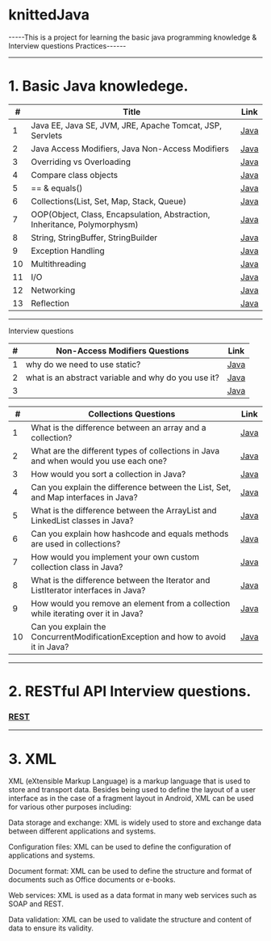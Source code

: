 # knittedJava
-----This is a project for learning the basic java programming knowledge & Interview questions Practices------

----------------------------------------------------------------------------------------------------------------------------------------------------------
# 1. Basic Java knowledege.
| # | Title | Link |
| --- | --- | --- |
| 1 | Java EE, Java SE, JVM, JRE, Apache Tomcat, JSP, Servlets | [Java](https://github.com/quincey001/knittedJava/blob/main/JavaA.md) |
| 2 | Java Access Modifiers, Java Non-Access Modifiers | [Java](https://github.com/quincey001/knittedJava/blob/main/Java.md) |
| 3 | Overriding vs Overloading | [Java](https://github.com/quincey001/knittedJava/blob/main/JavaA.md) |
| 4 | Compare class objects | [Java](https://github.com/quincey001/knittedJava/blob/main/JavaA.md) |
| 5 | == & equals() | [Java](https://github.com/quincey001/knittedJava/blob/main/javaB.md) |
| 6 | Collections(List, Set, Map, Stack, Queue)| [Java](https://github.com/quincey001/knittedJava/blob/main/javaB.md) |
| 7 | OOP(Object, Class, Encapsulation, Abstraction, Inheritance, Polymorphysm) | [Java](https://github.com/quincey001/knittedJava/blob/main/javaD.md) |
| 8 | String, StringBuffer, StringBuilder | [Java](https://github.com/quincey001/knittedJava/blob/main/javaD.md) |
| 9 | Exception Handling | [Java](https://github.com/quincey001/knittedJava/blob/main/javaD.md) |
| 10 | Multithreading | [Java](https://github.com/quincey001/knittedJava/blob/main/javaD.md) |
| 11 | I/O | [Java](https://github.com/quincey001/knittedJava/blob/main/javaD.md) |
| 12 | Networking | [Java](https://github.com/quincey001/knittedJava/blob/main/javaD.md) |
| 13 | Reflection | [Java](https://github.com/quincey001/knittedJava/blob/main/Reflection.md) |
----------------------------------------------------------------------------------------------------------------------------------------------------------
Interview questions

| # | Non-Access Modifiers Questions | Link |
| --- | --- | --- |
| 1 | why do we need to use static? | [Java](https://github.com/quincey001/knittedJava/blob/main/JavaC.md) |
| 2 | what is an abstract variable and why do you use it? | [Java](https://github.com/quincey001/knittedJava/blob/main/JavaC.md) |
| 3 |  | [Java](https://github.com/quincey001/knittedJava/blob/main/JavaA.md) |

| # | Collections Questions | Link |
| --- | --- | --- |
| 1 | What is the difference between an array and a collection? | [Java](https://github.com/quincey001/knittedJava/blob/main/JavaC.md) |
| 2 | What are the different types of collections in Java and when would you use each one? | [Java](https://github.com/quincey001/knittedJava/blob/main/JavaC.md) |
| 3 | How would you sort a collection in Java? | [Java](https://github.com/quincey001/knittedJava/blob/main/JavaA.md) |
| 4 | Can you explain the difference between the List, Set, and Map interfaces in Java? | [Java](https://github.com/quincey001/knittedJava/blob/main/JavaA.md) |
| 5 | What is the difference between the ArrayList and LinkedList classes in Java? | [Java](https://github.com/quincey001/knittedJava/blob/main/JavaA.md) |
| 6 | Can you explain how hashcode and equals methods are used in collections? | [Java](https://github.com/quincey001/knittedJava/blob/main/JavaA.md) |
| 7 | How would you implement your own custom collection class in Java?| [Java](https://github.com/quincey001/knittedJava/blob/main/JavaA.md) |
| 8 | What is the difference between the Iterator and ListIterator interfaces in Java? | [Java](https://github.com/quincey001/knittedJava/blob/main/JavaA.md) |
| 9 | How would you remove an element from a collection while iterating over it in Java? | [Java](https://github.com/quincey001/knittedJava/blob/main/JavaA.md) |
| 10 | Can you explain the ConcurrentModificationException and how to avoid it in Java? | [Java](https://github.com/quincey001/knittedJava/blob/main/JavaA.md) |

----------------------------------------------------------------------------------------------------------------------------------------------------------
# 2. RESTful API Interview questions.
### [REST](https://github.com/quincey001/knittedJava/blob/main/Restful.md)

----------------------------------------------------------------------------------------------------------------------------------------------------------
# 3. XML 
XML (eXtensible Markup Language) is a markup language that is used to store and transport data. Besides being used to define the layout of a user interface as in the case of a fragment layout in Android, XML can be used for various other purposes including:

Data storage and exchange: XML is widely used to store and exchange data between different applications and systems.

Configuration files: XML can be used to define the configuration of applications and systems.

Document format: XML can be used to define the structure and format of documents such as Office documents or e-books.

Web services: XML is used as a data format in many web services such as SOAP and REST.

Data validation: XML can be used to validate the structure and content of data to ensure its validity.
